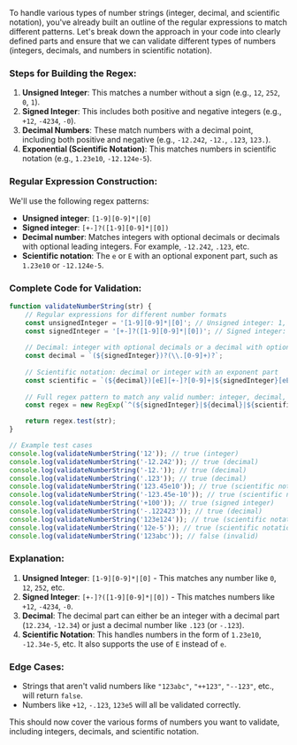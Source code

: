 To handle various types of number strings (integer, decimal, and scientific notation), you've already built an outline of the regular expressions to match different patterns. Let's break down the approach in your code into clearly defined parts and ensure that we can validate different types of numbers (integers, decimals, and numbers in scientific notation).

### Steps for Building the Regex:
1. **Unsigned Integer**: This matches a number without a sign (e.g., `12`, `252`, `0`, `1`).
2. **Signed Integer**: This includes both positive and negative integers (e.g., `+12`, `-4234`, `-0`).
3. **Decimal Numbers**: These match numbers with a decimal point, including both positive and negative (e.g., `-12.242`, `-12.`, `.123`, `123.`).
4. **Exponential (Scientific Notation)**: This matches numbers in scientific notation (e.g., `1.23e10`, `-12.124e-5`).

### Regular Expression Construction:
We'll use the following regex patterns:
- **Unsigned integer**: `[1-9][0-9]*|[0]`
- **Signed integer**: `[+-]?([1-9][0-9]*|[0])`
- **Decimal number**: Matches integers with optional decimals or decimals with optional leading integers. For example, `-12.242`, `.123`, etc.
- **Scientific notation**: The `e` or `E` with an optional exponent part, such as `1.23e10` or `-12.124e-5`.

### Complete Code for Validation:

```javascript
function validateNumberString(str) {
    // Regular expressions for different number formats
    const unsignedInteger = '[1-9][0-9]*|[0]'; // Unsigned integer: 1, 2, 0, etc.
    const signedInteger = '[+-]?([1-9][0-9]*|[0])'; // Signed integer: +12, -5, 0, etc.
    
    // Decimal: integer with optional decimals or a decimal with optional integer part
    const decimal = `(${signedInteger})?(\\.[0-9]+)?`;
    
    // Scientific notation: decimal or integer with an exponent part
    const scientific = `(${decimal})[eE][+-]?[0-9]+|${signedInteger}[eE][+-]?[0-9]+`;
    
    // Full regex pattern to match any valid number: integer, decimal, or scientific notation
    const regex = new RegExp(`^(${signedInteger}|${decimal}|${scientific})$`);

    return regex.test(str);
}

// Example test cases
console.log(validateNumberString('12')); // true (integer)
console.log(validateNumberString('-12.242')); // true (decimal)
console.log(validateNumberString('-12.')); // true (decimal)
console.log(validateNumberString('.123')); // true (decimal)
console.log(validateNumberString('123.45e10')); // true (scientific notation)
console.log(validateNumberString('-123.45e-10')); // true (scientific notation)
console.log(validateNumberString('+100')); // true (signed integer)
console.log(validateNumberString('-.122423')); // true (decimal)
console.log(validateNumberString('123e124')); // true (scientific notation)
console.log(validateNumberString('12e-5')); // true (scientific notation)
console.log(validateNumberString('123abc')); // false (invalid)
```

### Explanation:
1. **Unsigned Integer**: `[1-9][0-9]*|[0]` - This matches any number like `0`, `12`, `252`, etc.
2. **Signed Integer**: `[+-]?([1-9][0-9]*|[0])` - This matches numbers like `+12`, `-4234`, `-0`.
3. **Decimal**: The decimal part can either be an integer with a decimal part (`12.234`, `-12.34`) or just a decimal number like `.123` (or `-.123`).
4. **Scientific Notation**: This handles numbers in the form of `1.23e10`, `-12.34e-5`, etc. It also supports the use of `E` instead of `e`.

### Edge Cases:
- Strings that aren't valid numbers like `"123abc"`, `"++123"`, `"--123"`, etc., will return `false`.
- Numbers like `+12`, `-.123`, `123e5` will all be validated correctly.

This should now cover the various forms of numbers you want to validate, including integers, decimals, and scientific notation.